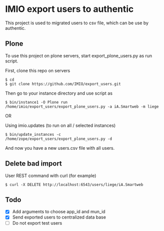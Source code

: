 IMIO export users to authentic
==============================

This project is used to migrated users to csv file, which can be use by authentic.

Plone
-----
To use this project on plone servers, start export_plone_users.py as run script.

First, clone this repo on servers

    $ cd
    $ git clone https://github.com/IMIO/export_users.git

Then go to your instance directory and use script as

    $ bin/instance1 -O Plone run /home/imio/export_users/export_plone_users.py -a iA.Smartweb -m liege

OR

Using imio.updates (to run on all / selected instances)

    $ bin/update_instances -c /home/zope/export_users/export_plone_users.py -d

And now you have a new users.csv file with all users.


Delete bad import
-----------------
User REST command with curl (for example)

    $ curl -X DELETE http://localhost:6543/users/liege/iA.Smartweb

Todo
----
- [X] Add arguments to choose app_id and mun_id
- [X] Send exported users to centralized data base
- [ ] Do not export test users
